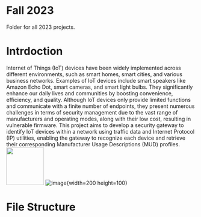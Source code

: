 # Fall 2023

Folder for all 2023 projects.

# Intrdoction
Internet of Things (IoT) devices have been widely implemented across different environments,
such as smart homes, smart cities, and various business networks. Examples of IoT devices include
smart speakers like Amazon Echo Dot, smart cameras, and smart light bulbs. They significantly
enhance our daily lives and communities by boosting convenience, efficiency, and quality.
Although IoT devices only provide limited functions and communicate with a finite number of
endpoints, they present numerous challenges in terms of security management due to the vast
range of manufacturers and operating modes, along with their low cost, resulting in vulnerable
firmware. This project aims to develop a security gateway to identify IoT devices within a network
using traffic data and Internet Protocol (IP) utilities, enabling the gateway to recognize each device
and retrieve their corresponding Manufacturer Usage Descriptions (MUD) profiles.
<img src="[[https://github.com/irtlab/thingscope/assets/132225892/da887b72-563a-4678-87ad-31737187831]" width="100px">
![image](https://github.com/irtlab/thingscope/assets/132225892/da887b72-563a-4678-87ad-31737187831c){width=200 height=100}

# File Structure
